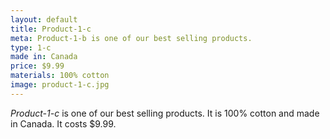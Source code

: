 ```yaml
---
layout: default
title: Product-1-c
meta: Product-1-b is one of our best selling products.
type: 1-c
made in: Canada
price: $9.99
materials: 100% cotton
image: product-1-c.jpg
---
```


*Product-1-c* is one of our best selling products. It is 100% cotton and made in Canada. It costs $9.99.
